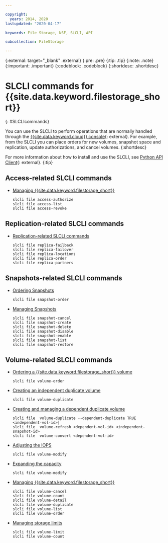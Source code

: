 ```yaml
---

copyright:
  years: 2014, 2020
lastupdated: "2020-04-17"

keywords: File Storage, NSF, SLCLI, API

subcollection: FileStorage

---
```

{:external: target="_blank" .external}
{:pre: .pre}
{:tip: .tip}
{:note: .note}
{:important: .important}
{:codeblock: .codeblock}
{:shortdesc: .shortdesc}

# SLCLI commands for {{site.data.keyword.filestorage_short}}
{: #SLCLIcommands}

You can use the SLCLI to perform operations that are normally handled through the [{{site.data.keyword.cloud}} console](https://{DomainName}/classic/storage/file){: external}. For example, from the SLCLI you can place orders for new volumes, snapshot space and replication, update authorizations, and cancel volumes.
{:shortdesc}

For more information about how to install and use the SLCLI, see [Python API Client](https://softlayer-python.readthedocs.io/en/latest/cli/){: external}.
{:tip}

## Access-related SLCLI commands
* [Managing {{site.data.keyword.filestorage_short}}](/docs/FileStorage?topic=FileStorage-managingstorage)  
  ```
  slcli file access-authorize
  slcli file access-list
  slcli file access-revoke
  ```

## Replication-related SLCLI commands

* [Replication-related SLCLI commands](/docs/FileStorage?topic=FileStorage-replication)
  ```
  slcli file replica-failback
  slcli file replica-failover
  slcli file replica-locations
  slcli file replica-order
  slcli file replica-partners
  ```

## Snapshots-related SLCLI commands

* [Ordering Snapshots](/docs/FileStorage?topic=FileStorage-ordering-snapshots)
  ```
  slcli file snapshot-order
  ```

* [Managing Snapshots](/docs/FileStorage?topic=FileStorage-managingSnapshots)
  ```
  slcli file snapshot-cancel
  slcli file snapshot-create
  slcli file snapshot-delete
  slcli file snapshot-disable
  slcli file snapshot-enable
  slcli file snapshot-list
  slcli file snapshot-restore
  ```

## Volume-related SLCLI commands

* [Ordering a {{site.data.keyword.filestorage_short}} volume](/docs/FileStorage?topic=FileStorage-orderingSLCLI)
  ```
  slcli file volume-order
  ```
* [Creating an independent duplicate volume](/docs/FileStorage?topic=FileStorage-duplicatevolume)
  ```
  slcli file volume-duplicate
  ```
* [Creating and managing a dependent duplicate volume](/docs/FileStorage?topic=FileStorage-dependentduplicate)
  ```
  slcli file  volume-duplicate --dependent-duplicate TRUE <independent-vol-id>|
  slcli file  volume-refresh <dependent-vol-id> <independent-snapshot-id>
  slcli file  volume-convert <dependent-vol-id>
  ```

* [Adjusting the IOPS](/docs/FileStorage?topic=FileStorage-adjustingIOPS)
  ```
  slcli file volume-modify
  ```
* [Expanding the capacity](/docs/FileStorage?topic=FileStorage-expandCapacity)
  ```
  slcli file volume-modify
  ```
* [Managing {{site.data.keyword.filestorage_short}}](/docs/FileStorage?topic=FileStorage-managingstorage)
  ```
  slcli file volume-cancel
  slcli file volume-count
  slcli file volume-detail
  slcli file volume-duplicate
  slcli file volume-list
  slcli file volume-order
  ```
* [Managing storage limits](/docs/FileStorage?topic=FileStorage-managinglimits)
  ```
  slcli file volume-limit
  slcli file volume-count
  ```
